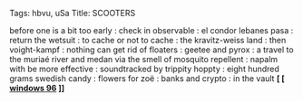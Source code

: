 Tags: hbvu, uSa
Title: SCOOTERS
  
before one is a bit too early : check in observable : el condor lebanes pasa : return the wetsuit : to cache or not to cache : the kravitz-weiss land : then voight-kampf : nothing can get rid of floaters : geetee and pyrox : a travel to the muriaé river and medan via the smell of mosquito repellent : napalm with be more effective : soundtracked by trippity hoppty : eight hundred grams swedish candy : flowers for zoë : banks and crypto : in the vault
**[ [ [windows 96](https://music.businesscasual.biz/album/one-hundred-mornings) ]]**